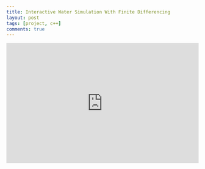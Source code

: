 ```yaml
---
title: Interactive Water Simulation With Finite Differencing
layout: post
tags: [project, c++]
comments: true
---
```


<iframe width="100%" height="315" src="https://www.youtube.com/embed/RISbDVcMClY" frameborder="0" allowfullscreen></iframe>

